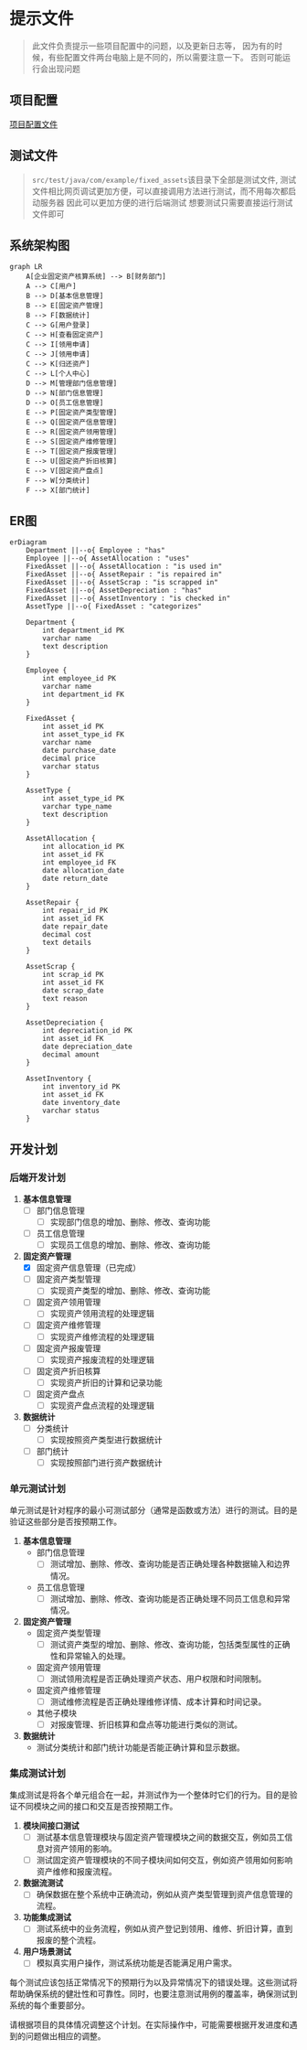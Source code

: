 # 提示文件
> 此文件负责提示一些项目配置中的问题，以及更新日志等，
> 因为有的时候，有些配置文件两台电脑上是不同的，所以需要注意一下。
> 否则可能运行会出现问题

## 项目配置
[项目配置文件](./src/main/resources/application.properties)

## 测试文件
> `src/test/java/com/example/fixed_assets`该目录下全部是测试文件,
> 测试文件相比网页调试更加方便，可以直接调用方法进行测试，而不用每次都启动服务器
> 因此可以更加方便的进行后端测试
> 想要测试只需要直接运行测试文件即可


## 系统架构图
```mermaid
graph LR
    A[企业固定资产核算系统] --> B[财务部门]
    A --> C[用户]
    B --> D[基本信息管理]
    B --> E[固定资产管理]
    B --> F[数据统计]
    C --> G[用户登录]
    C --> H[查看固定资产]
    C --> I[领用申请]
    C --> J[领用申请]
    C --> K[归还资产]
    C --> L[个人中心]
    D --> M[管理部门信息管理]
    D --> N[部门信息管理]
    D --> O[员工信息管理]
    E --> P[固定资产类型管理]
    E --> Q[固定资产信息管理]
    E --> R[固定资产领用管理]
    E --> S[固定资产维修管理]
    E --> T[固定资产报废管理]
    E --> U[固定资产折旧核算]
    E --> V[固定资产盘点]
    F --> W[分类统计]
    F --> X[部门统计]
```

## ER图
```mermaid
erDiagram
    Department ||--o{ Employee : "has"
    Employee ||--o{ AssetAllocation : "uses"
    FixedAsset ||--o{ AssetAllocation : "is used in"
    FixedAsset ||--o{ AssetRepair : "is repaired in"
    FixedAsset ||--o{ AssetScrap : "is scrapped in"
    FixedAsset ||--o{ AssetDepreciation : "has"
    FixedAsset ||--o{ AssetInventory : "is checked in"
    AssetType ||--o{ FixedAsset : "categorizes"

    Department {
        int department_id PK
        varchar name
        text description
    }

    Employee {
        int employee_id PK
        varchar name
        int department_id FK
    }

    FixedAsset {
        int asset_id PK
        int asset_type_id FK
        varchar name
        date purchase_date
        decimal price
        varchar status
    }

    AssetType {
        int asset_type_id PK
        varchar type_name
        text description
    }

    AssetAllocation {
        int allocation_id PK
        int asset_id FK
        int employee_id FK
        date allocation_date
        date return_date
    }

    AssetRepair {
        int repair_id PK
        int asset_id FK
        date repair_date
        decimal cost
        text details
    }

    AssetScrap {
        int scrap_id PK
        int asset_id FK
        date scrap_date
        text reason
    }

    AssetDepreciation {
        int depreciation_id PK
        int asset_id FK
        date depreciation_date
        decimal amount
    }

    AssetInventory {
        int inventory_id PK
        int asset_id FK
        date inventory_date
        varchar status
    }
```

## 开发计划
### 后端开发计划

1. **基本信息管理**
    - [ ] 部门信息管理
        - [ ] 实现部门信息的增加、删除、修改、查询功能
    - [ ] 员工信息管理
        - [ ] 实现员工信息的增加、删除、修改、查询功能

2. **固定资产管理**
    - [x] 固定资产信息管理（已完成）
    - [ ] 固定资产类型管理
        - [ ] 实现资产类型的增加、删除、修改、查询功能
    - [ ] 固定资产领用管理
        - [ ] 实现资产领用流程的处理逻辑
    - [ ] 固定资产维修管理
        - [ ] 实现资产维修流程的处理逻辑
    - [ ] 固定资产报废管理
        - [ ] 实现资产报废流程的处理逻辑
    - [ ] 固定资产折旧核算
        - [ ] 实现资产折旧的计算和记录功能
    - [ ] 固定资产盘点
        - [ ] 实现资产盘点流程的处理逻辑

3. **数据统计**
    - [ ] 分类统计
        - [ ] 实现按照资产类型进行数据统计
    - [ ] 部门统计
        - [ ] 实现按照部门进行资产数据统计

### 单元测试计划

单元测试是针对程序的最小可测试部分（通常是函数或方法）进行的测试。目的是验证这些部分是否按预期工作。

1. **基本信息管理**
    - 部门信息管理
        -[ ] 测试增加、删除、修改、查询功能是否正确处理各种数据输入和边界情况。
    - 员工信息管理
        -[ ] 测试增加、删除、修改、查询功能是否正确处理不同员工信息和异常情况。

2. **固定资产管理**
    - 固定资产类型管理
        - [ ] 测试资产类型的增加、删除、修改、查询功能，包括类型属性的正确性和异常输入的处理。
    - 固定资产领用管理
        - [ ] 测试领用流程是否正确处理资产状态、用户权限和时间限制。
    - 固定资产维修管理
        - [ ] 测试维修流程是否正确处理维修详情、成本计算和时间记录。
    - 其他子模块
        - [ ] 对报废管理、折旧核算和盘点等功能进行类似的测试。

3. **数据统计**
    - 测试分类统计和部门统计功能是否能正确计算和显示数据。

### 集成测试计划

集成测试是将各个单元组合在一起，并测试作为一个整体时它们的行为。目的是验证不同模块之间的接口和交互是否按预期工作。

1. **模块间接口测试**
    - [ ] 测试基本信息管理模块与固定资产管理模块之间的数据交互，例如员工信息对资产领用的影响。
    - [ ] 测试固定资产管理模块的不同子模块间如何交互，例如资产领用如何影响资产维修和报废流程。

2. **数据流测试**
    - [ ] 确保数据在整个系统中正确流动，例如从资产类型管理到资产信息管理的流程。

3. **功能集成测试**
    - [ ] 测试系统中的业务流程，例如从资产登记到领用、维修、折旧计算，直到报废的整个流程。

4. **用户场景测试**
    - [ ] 模拟真实用户操作，测试系统功能是否能满足用户需求。

每个测试应该包括正常情况下的预期行为以及异常情况下的错误处理。这些测试将帮助确保系统的健壯性和可靠性。同时，也要注意测试用例的覆盖率，确保测试到系统的每个重要部分。

请根据项目的具体情况调整这个计划。在实际操作中，可能需要根据开发进度和遇到的问题做出相应的调整。
